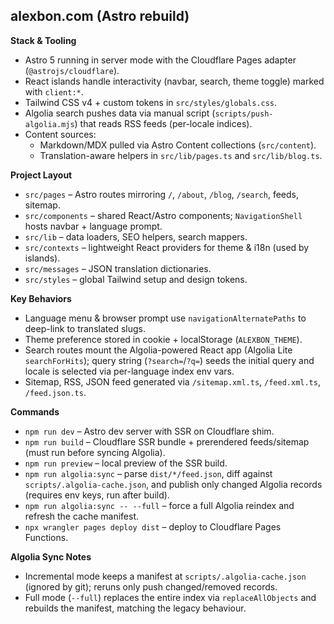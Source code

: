 ## alexbon.com (Astro rebuild)

**Stack & Tooling**
- Astro 5 running in server mode with the Cloudflare Pages adapter (`@astrojs/cloudflare`).
- React islands handle interactivity (navbar, search, theme toggle) marked with `client:*`.
- Tailwind CSS v4 + custom tokens in `src/styles/globals.css`.
- Algolia search pushes data via manual script (`scripts/push-algolia.mjs`) that reads RSS feeds (per-locale indices).
- Content sources:
  - Markdown/MDX pulled via Astro Content collections (`src/content`).
  - Translation-aware helpers in `src/lib/pages.ts` and `src/lib/blog.ts`.

**Project Layout**
- `src/pages` – Astro routes mirroring `/`, `/about`, `/blog`, `/search`, feeds, sitemap.
- `src/components` – shared React/Astro components; `NavigationShell` hosts navbar + language prompt.
- `src/lib` – data loaders, SEO helpers, search mappers.
- `src/contexts` – lightweight React providers for theme & i18n (used by islands).
- `src/messages` – JSON translation dictionaries.
- `src/styles` – global Tailwind setup and design tokens.

**Key Behaviors**
- Language menu & browser prompt use `navigationAlternatePaths` to deep-link to translated slugs.
- Theme preference stored in cookie + localStorage (`ALEXBON_THEME`).
- Search routes mount the Algolia-powered React app (Algolia Lite `searchForHits`); query string (`?search=`/`?q=`) seeds the initial query and locale is selected via per-language index env vars.
- Sitemap, RSS, JSON feed generated via `/sitemap.xml.ts`, `/feed.xml.ts`, `/feed.json.ts`.

**Commands**
- `npm run dev` – Astro dev server with SSR on Cloudflare shim.
- `npm run build` – Cloudflare SSR bundle + prerendered feeds/sitemap (must run before syncing Algolia).
- `npm run preview` – local preview of the SSR build.
- `npm run algolia:sync` – parse `dist/*/feed.json`, diff against `scripts/.algolia-cache.json`, and publish only changed Algolia records (requires env keys, run after build).
- `npm run algolia:sync -- --full` – force a full Algolia reindex and refresh the cache manifest.
- `npx wrangler pages deploy dist` – deploy to Cloudflare Pages Functions.

**Algolia Sync Notes**
- Incremental mode keeps a manifest at `scripts/.algolia-cache.json` (ignored by git); reruns only push changed/removed records.
- Full mode (`--full`) replaces the entire index via `replaceAllObjects` and rebuilds the manifest, matching the legacy behaviour.
